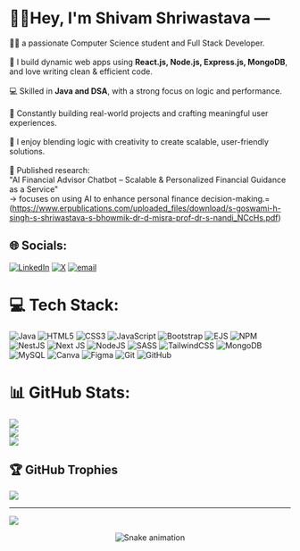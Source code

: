 #                                                                      🙋‍♂Hey, I'm Shivam Shriwastava — 
👨‍💻 a passionate Computer Science student and Full Stack Developer.<br><br>🔧 I build dynamic web apps using **React.js, Node.js, Express.js, MongoDB**, and love writing clean & efficient code.<br><br>💻 Skilled in **Java and DSA**, with a strong focus on logic and performance.<br><br>🚀 Constantly building real-world projects and crafting meaningful user experiences.<br><br>🧠 I enjoy blending logic with creativity to create scalable, user-friendly solutions.<br><br>📄 Published research:  <br>"AI Financial Advisor Chatbot – Scalable & Personalized Financial Guidance as a Service"  <br>→ focuses on using AI to enhance personal finance decision-making.=(https://www.erpublications.com/uploaded_files/download/s-goswami-h-singh-s-shriwastava-s-bhowmik-dr-d-misra-prof-dr-s-nandi_NCcHs.pdf)<br>


## 🌐 Socials:
[![LinkedIn](https://img.shields.io/badge/LinkedIn-%230077B5.svg?logo=linkedin&logoColor=white)](https://linkedin.com/in/shivam-shriwastava) [![X](https://img.shields.io/badge/X-black.svg?logo=X&logoColor=white)](https://x.com/@shivam-shri-9) [![email](https://img.shields.io/badge/Email-D14836?logo=gmail&logoColor=white)](mailto:sshriwastav26@gmail.com) 

# 💻 Tech Stack:
![Java](https://img.shields.io/badge/java-%23ED8B00.svg?style=for-the-badge&logo=openjdk&logoColor=white) ![HTML5](https://img.shields.io/badge/html5-%23E34F26.svg?style=for-the-badge&logo=html5&logoColor=white) ![CSS3](https://img.shields.io/badge/css3-%231572B6.svg?style=for-the-badge&logo=css3&logoColor=white) ![JavaScript](https://img.shields.io/badge/javascript-%23323330.svg?style=for-the-badge&logo=javascript&logoColor=%23F7DF1E) ![Bootstrap](https://img.shields.io/badge/bootstrap-%238511FA.svg?style=for-the-badge&logo=bootstrap&logoColor=white) ![EJS](https://img.shields.io/badge/ejs-%23B4CA65.svg?style=for-the-badge&logo=ejs&logoColor=black) ![NPM](https://img.shields.io/badge/NPM-%23CB3837.svg?style=for-the-badge&logo=npm&logoColor=white) ![NestJS](https://img.shields.io/badge/nestjs-%23E0234E.svg?style=for-the-badge&logo=nestjs&logoColor=white) ![Next JS](https://img.shields.io/badge/Next-black?style=for-the-badge&logo=next.js&logoColor=white) ![NodeJS](https://img.shields.io/badge/node.js-6DA55F?style=for-the-badge&logo=node.js&logoColor=white) ![SASS](https://img.shields.io/badge/SASS-hotpink.svg?style=for-the-badge&logo=SASS&logoColor=white) ![TailwindCSS](https://img.shields.io/badge/tailwindcss-%2338B2AC.svg?style=for-the-badge&logo=tailwind-css&logoColor=white) ![MongoDB](https://img.shields.io/badge/MongoDB-%234ea94b.svg?style=for-the-badge&logo=mongodb&logoColor=white) ![MySQL](https://img.shields.io/badge/mysql-4479A1.svg?style=for-the-badge&logo=mysql&logoColor=white) ![Canva](https://img.shields.io/badge/Canva-%2300C4CC.svg?style=for-the-badge&logo=Canva&logoColor=white) ![Figma](https://img.shields.io/badge/figma-%23F24E1E.svg?style=for-the-badge&logo=figma&logoColor=white) ![Git](https://img.shields.io/badge/git-%23F05033.svg?style=for-the-badge&logo=git&logoColor=white) ![GitHub](https://img.shields.io/badge/github-%23121011.svg?style=for-the-badge&logo=github&logoColor=white)


# 📊 GitHub Stats:
![](https://github-readme-stats.vercel.app/api?username=shivam-shriwastava11&theme=dark&hide_border=false&include_all_commits=true&count_private=false)<br/>
![](https://nirzak-streak-stats.vercel.app/?user=shivam-shriwastava11&theme=dark&hide_border=false)<br/>
![](https://github-readme-stats.vercel.app/api/top-langs/?username=shivam-shriwastava11&theme=dark&hide_border=false&include_all_commits=true&count_private=false&layout=compact)


## 🏆 GitHub Trophies
![](https://github-profile-trophy.vercel.app/?username=shivam-shriwastava11&theme=radical&no-frame=false&no-bg=true&margin-w=4)

---
[![](https://visitcount.itsvg.in/api?id=shivam-shriwastava11&icon=0&color=0)](https://visitcount.itsvg.in)



<!-- Snake Game Repo View -->

<div align="center">
  <img src="https://profile-readme-generator.com/assets/snake.svg" alt="Snake animation" />
</div>

<!-- Proudly created with GPRM ( https://gprm.itsvg.in ) -->
